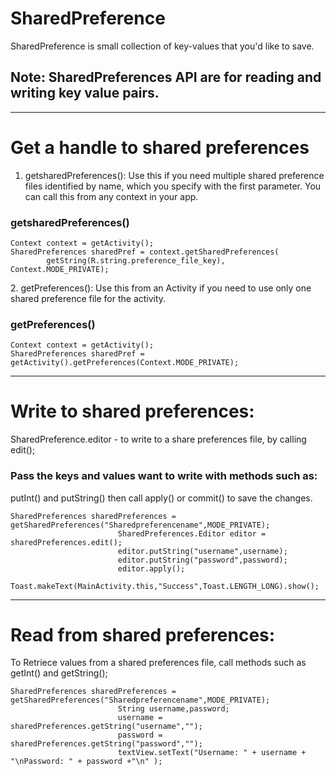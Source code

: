 # SharedPreference

SharedPreference is small collection of key-values that you'd like to save.
## Note: SharedPreferences API are for reading and writing key value pairs.
<hr />

# Get a handle to shared preferences

1. getsharedPreferences(): Use this if you need multiple shared preference files identified by name, which you specify with the first parameter. You can call this from any context in your app.
 
<h3>getsharedPreferences()</h3>
<pre><code>Context context = getActivity();
SharedPreferences sharedPref = context.getSharedPreferences(
        getString(R.string.preference_file_key), Context.MODE_PRIVATE);</code></pre>
2. getPreferences(): Use this from an Activity if you need to use only one shared preference file for the activity.
<h3>getPreferences()</h3>
<pre><code>Context context = getActivity();
SharedPreferences sharedPref = getActivity().getPreferences(Context.MODE_PRIVATE);</code></pre>
<hr />

# Write to shared preferences:

SharedPreference.editor - to write to a share preferences file, by calling edit();
### Pass the keys and values want to write with methods such as: 
   putInt() and putString() then call apply() or commit() to save the changes.
   <pre><code>SharedPreferences sharedPreferences = getSharedPreferences("Sharedpreferencename",MODE_PRIVATE);
                        SharedPreferences.Editor editor = sharedPreferences.edit();
                        editor.putString("username",username);
                        editor.putString("password",password);
                        editor.apply();
                        Toast.makeText(MainActivity.this,"Success",Toast.LENGTH_LONG).show();</code></pre>
<hr />

# Read from shared preferences:

To Retriece values from a shared preferences file, call methods such as getInt() and getString();
<pre><code>SharedPreferences sharedPreferences = getSharedPreferences("Sharedpreferencename",MODE_PRIVATE);
                        String username,password;
                        username = sharedPreferences.getString("username","");
                        password = sharedPreferences.getString("password","");
                        textView.setText("Username: " + username + "\nPassword: " + password +"\n" );</code></pre>
